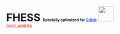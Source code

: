 # FHESS <block id='strtDoc' style="font-size: 10px;">Specially optimized for <span style='text-decoration: underline; color: #3356FF;' onclick='var redir; var redir = confirm("You will be redirected to Glitch.com"); if (redir == true) {window.location.href = "https://glitch.com/";}'>Glitch</span></block><img onclick='var redir; var redir = confirm("You will be redirected to Glitch.com"); if (redir == true) {window.location.href = "https://glitch.com/";}' style='margin-bottom: -4px; margin-left: 5px;' width='40' src='https://i.loli.net/2020/05/18/WscMgEjiho5Onpx.jpg'></img><div style='color: #FF5449; font-size: 10px;' id="disclaimlink">DISCLAIMERS</div>
